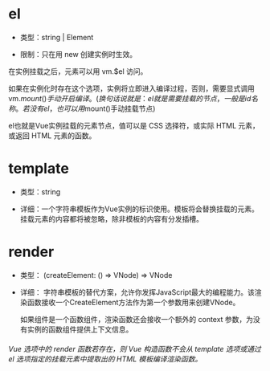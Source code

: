 # el

* 类型：string | Element

* 限制：只在用 new 创建实例时生效。

在实例挂载之后，元素可以用 vm.$el 访问。

如果在实例化时存在这个选项，实例将立即进入编译过程，否则，需要显式调用 vm.$mount() 手动开启编译。(换句话说就是：el就是需要挂载的节点，一般是id名称。若没有el，也可以用$mount()手动挂载节点)

el也就是Vue实例挂载的元素节点，值可以是 CSS 选择符，或实际 HTML 元素，或返回 HTML 元素的函数。


# template

* 类型：string

* 详细：一个字符串模板作为Vue实例的标识使用。模板将会替换挂载的元素。挂载元素的内容都将被忽略，除非模板的内容有分发插槽。

# render

* 类型： (createElement: () => VNode) => VNode

* 详细：
  字符串模板的替代方案，允许你发挥JavaScript最大的编程能力。该渲染函数接收一个CreateElement方法作为第一个参数用来创建VNode。

  如果组件是一个函数组件，渲染函数还会接收一个额外的 context 参数，为没有实例的函数组件提供上下文信息。

  
###### Vue 选项中的 render 函数若存在，则 Vue 构造函数不会从 template 选项或通过 el 选项指定的挂载元素中提取出的 HTML 模板编译渲染函数。